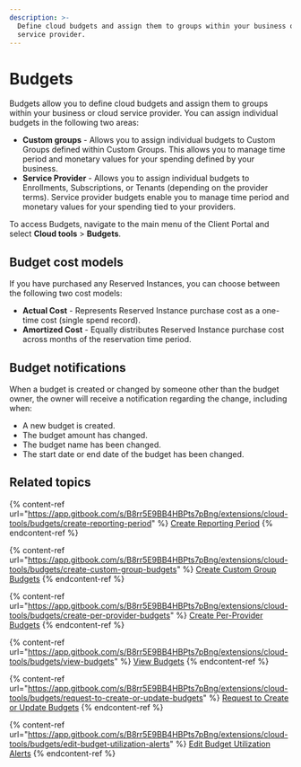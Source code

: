 ```yaml
---
description: >-
  Define cloud budgets and assign them to groups within your business or cloud
  service provider.
---
```


# Budgets

Budgets allow you to define cloud budgets and assign them to groups within your business or cloud service provider. You can assign individual budgets in the following two areas:

* **Custom groups** - Allows you to assign individual budgets to Custom Groups defined within Custom Groups. This allows you to manage time period and monetary values for your spending defined by your business.
* **Service Provider** - Allows you to assign individual budgets to Enrollments, Subscriptions, or Tenants (depending on the provider terms). Service provider budgets enable you to manage time period and monetary values for your spending tied to your providers.

To access Budgets, navigate to the main menu of the Client Portal and select **Cloud tools** > **Budgets**.

## Budget cost models

If you have purchased any Reserved Instances, you can choose between the following two cost models:

* **Actual Cost** - Represents Reserved Instance purchase cost as a one-time cost (single spend record).
* **Amortized Cost** - Equally distributes Reserved Instance purchase cost across months of the reservation time period.

## Budget notifications <a href="#budget-creation-and-change-notifications" id="budget-creation-and-change-notifications"></a>

When a budget is created or changed by someone other than the budget owner, the owner will receive a notification regarding the change, including when:&#x20;

* A new budget is created.
* The budget amount has changed.
* The budget name has been changed.
* The start date or end date of the budget has been changed.

## Related topics

{% content-ref url="https://app.gitbook.com/s/B8rr5E9BB4HBPts7pBng/extensions/cloud-tools/budgets/create-reporting-period" %}
[Create Reporting Period](https://app.gitbook.com/s/B8rr5E9BB4HBPts7pBng/extensions/cloud-tools/budgets/create-reporting-period)
{% endcontent-ref %}

{% content-ref url="https://app.gitbook.com/s/B8rr5E9BB4HBPts7pBng/extensions/cloud-tools/budgets/create-custom-group-budgets" %}
[Create Custom Group Budgets](https://app.gitbook.com/s/B8rr5E9BB4HBPts7pBng/extensions/cloud-tools/budgets/create-custom-group-budgets)
{% endcontent-ref %}

{% content-ref url="https://app.gitbook.com/s/B8rr5E9BB4HBPts7pBng/extensions/cloud-tools/budgets/create-per-provider-budgets" %}
[Create Per-Provider Budgets](https://app.gitbook.com/s/B8rr5E9BB4HBPts7pBng/extensions/cloud-tools/budgets/create-per-provider-budgets)
{% endcontent-ref %}

{% content-ref url="https://app.gitbook.com/s/B8rr5E9BB4HBPts7pBng/extensions/cloud-tools/budgets/view-budgets" %}
[View Budgets](https://app.gitbook.com/s/B8rr5E9BB4HBPts7pBng/extensions/cloud-tools/budgets/view-budgets)
{% endcontent-ref %}

{% content-ref url="https://app.gitbook.com/s/B8rr5E9BB4HBPts7pBng/extensions/cloud-tools/budgets/request-to-create-or-update-budgets" %}
[Request to Create or Update Budgets](https://app.gitbook.com/s/B8rr5E9BB4HBPts7pBng/extensions/cloud-tools/budgets/request-to-create-or-update-budgets)
{% endcontent-ref %}

{% content-ref url="https://app.gitbook.com/s/B8rr5E9BB4HBPts7pBng/extensions/cloud-tools/budgets/edit-budget-utilization-alerts" %}
[Edit Budget Utilization Alerts](https://app.gitbook.com/s/B8rr5E9BB4HBPts7pBng/extensions/cloud-tools/budgets/edit-budget-utilization-alerts)
{% endcontent-ref %}
